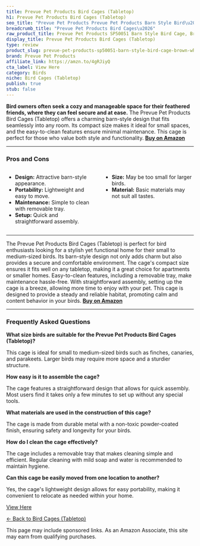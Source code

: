 ```yaml
---
title: Prevue Pet Products Bird Cages (Tabletop)
h1: Prevue Pet Products Bird Cages (Tabletop)
seo_title: "Prevue Pet Products Prevue Pet Products Barn Style Bird\u2026"
breadcrumb_title: "Prevue Pet Products Bird Cages\u2026"
raw_product_title: Prevue Pet Products SP50051 Barn Style Bird Cage, Brown/White
display_title: Prevue Pet Products Bird Cages (Tabletop)
type: review
product_slug: prevue-pet-products-sp50051-barn-style-bird-cage-brown-white
brand: Prevue Pet Products
affiliate_link: https://amzn.to/4gRJiyQ
cta_label: View Here
category: Birds
niche: Bird Cages (Tabletop)
publish: true
stub: false
---
```


<div id="intro" class="full-width">
  <p><strong>Bird owners often seek a cozy and manageable space for their feathered friends, where they can feel secure and at ease.</strong> The Prevue Pet Products Bird Cages (Tabletop) offers a charming barn-style design that fits seamlessly into any room. Its compact size makes it ideal for small spaces, and the easy-to-clean features ensure minimal maintenance. This cage is perfect for those who value both style and functionality. <a href="https://amzn.to/4gRJiyQ" rel="nofollow sponsored noopener" target="_blank"><strong>Buy on Amazon</strong></a></p>
</div>

<hr />
<h3 id="pros-cons">Pros and Cons</h3>
<div class="pc-grid" style="display:grid;grid-template-columns:1fr 1fr;gap:16px;">
  <ul>
    <li><strong>Design:</strong> Attractive barn-style appearance.</li>
    <li><strong>Portability:</strong> Lightweight and easy to move.</li>
    <li><strong>Maintenance:</strong> Simple to clean with removable tray.</li>
    <li><strong>Setup:</strong> Quick and straightforward assembly.</li>
  </ul>
  <ul>
    <li><strong>Size:</strong> May be too small for larger birds.</li>
    <li><strong>Material:</strong> Basic materials may not suit all tastes.</li>
  </ul>
</div>
<hr />

<div class="full-width">
  <p>The Prevue Pet Products Bird Cages (Tabletop) is perfect for bird enthusiasts looking for a stylish yet functional home for their small to medium-sized birds. Its barn-style design not only adds charm but also provides a secure and comfortable environment. The cage's compact size ensures it fits well on any tabletop, making it a great choice for apartments or smaller homes. Easy-to-clean features, including a removable tray, make maintenance hassle-free. With straightforward assembly, setting up the cage is a breeze, allowing more time to enjoy with your pet. This cage is designed to provide a steady and reliable habitat, promoting calm and content behavior in your birds. <a href="https://amzn.to/4gRJiyQ" rel="nofollow sponsored noopener" target="_blank"><strong>Buy on Amazon</strong></a></p>
</div>

<hr />
<h3 id="faqs">Frequently Asked Questions</h3>

<p><strong>What size birds are suitable for the Prevue Pet Products Bird Cages (Tabletop)?</strong></p>
<p>This cage is ideal for small to medium-sized birds such as finches, canaries, and parakeets. Larger birds may require more space and a sturdier structure.</p>

<p><strong>How easy is it to assemble the cage?</strong></p>
<p>The cage features a straightforward design that allows for quick assembly. Most users find it takes only a few minutes to set up without any special tools.</p>

<p><strong>What materials are used in the construction of this cage?</strong></p>
<p>The cage is made from durable metal with a non-toxic powder-coated finish, ensuring safety and longevity for your birds.</p>

<p><strong>How do I clean the cage effectively?</strong></p>
<p>The cage includes a removable tray that makes cleaning simple and efficient. Regular cleaning with mild soap and water is recommended to maintain hygiene.</p>

<p><strong>Can this cage be easily moved from one location to another?</strong></p>
<p>Yes, the cage's lightweight design allows for easy portability, making it convenient to relocate as needed within your home.</p>
<p><a class="btn" href="https://amzn.to/4gRJiyQ" target="_blank" rel="nofollow sponsored noopener">View Here</a></p>
<p><a href="/roundups/birds/bird-cages-tabletop-/">← Back to Bird Cages (Tabletop)</a></p>
<aside class="disclosure">This page may include sponsored links. As an Amazon Associate, this site may earn from qualifying purchases.</aside>
